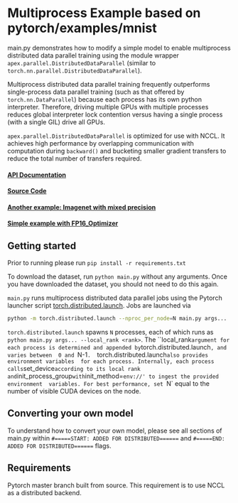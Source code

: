 # Multiprocess Example based on pytorch/examples/mnist

main.py demonstrates how to modify a simple model to enable multiprocess distributed data parallel
training using the module wrapper `apex.parallel.DistributedDataParallel`
(similar to `torch.nn.parallel.DistributedDataParallel`).

Multiprocess distributed data parallel training frequently outperforms single-process 
data parallel training (such as that offered by `torch.nn.DataParallel`) because each process has its 
own python interpreter.  Therefore, driving multiple GPUs with multiple processes reduces 
global interpreter lock contention versus having a single process (with a single GIL) drive all GPUs.

`apex.parallel.DistributedDataParallel` is optimized for use with NCCL.  It achieves high performance by 
overlapping communication with computation during ``backward()`` and bucketing smaller gradient
transfers to reduce the total number of transfers required.

#### [API Documentation](https://nvidia.github.io/apex/parallel.html)

#### [Source Code](https://github.com/NVIDIA/apex/tree/master/apex/parallel)

#### [Another example: Imagenet with mixed precision](https://github.com/NVIDIA/apex/tree/master/examples/imagenet)

#### [Simple example with FP16_Optimizer](https://github.com/NVIDIA/apex/tree/master/examples/FP16_Optimizer_simple/distributed_apex)

## Getting started
Prior to running please run
```pip install -r requirements.txt```

To download the dataset, run
```python main.py```
without any arguments.  Once you have downloaded the dataset, you should not need to do this again.

`main.py` runs multiprocess distributed data parallel jobs using the Pytorch launcher script
[torch.distributed.launch](https://pytorch.org/docs/master/distributed.html#launch-utility).
Jobs are launched via
```bash
python -m torch.distributed.launch --nproc_per_node=N main.py args...
```
`torch.distributed.launch` spawns `N` processes, each of which runs as
`python main.py args... --local_rank <rank>`.
The ``local_rank` argument for each process is determined and appended by `torch.distributed.launch`,
and varies between  0 and `N-1`.  `torch.distributed.launch` also provides environment variables 
for each process.
Internally, each process calls `set_device` according to its local
rank and `init_process_group` with `init_method=`env://' to ingest the provided environment 
variables.
For best performance, set `N` equal to the number of visible CUDA devices on the node.

## Converting your own model

To understand how to convert your own model, please see all sections of main.py within ```#=====START: ADDED FOR DISTRIBUTED======``` and ```#=====END:   ADDED FOR DISTRIBUTED======``` flags.

## Requirements
Pytorch master branch built from source. This requirement is to use NCCL as a distributed backend.
